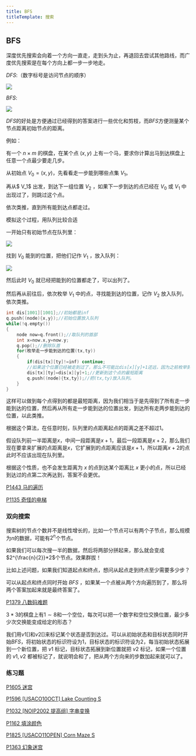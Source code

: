```yaml
---
title: BFS
titleTemplate: 搜索
---
```


## BFS

深度优先搜索会向着一个方向一直走，走到头为止，再退回去尝试其他路线，而广度优先搜索是在每个方向上都一步一步地走。

$DFS$:（数字标号是访问节点的顺序）

![](https://s2.loli.net/2023/07/04/xFudvyIeMpirVfL.png)

$BFS$:

![](https://s2.loli.net/2023/07/04/TdNyuOoKm36iSFa.png)

$DFS$的好处是方便通过已经得到的答案进行一些优化和剪枝，而$BFS$方便测量某个节点距离初始节点的距离。

例如：

有一个 $n \times m$ 的棋盘，在某个点 $(x, y)$ 上有一个马，要求你计算出马到达棋盘上任意一个点最少要走几步。

从初始点 $V_0=(x,y)$，先看看走一步能到哪些点集 $V_1$。

再从$ V_1$ 出发，到达下一组位置 $V_2$ ，如果下一步到达的点已经在 $V_0$ 或 $V_1$ 中出现过了，则跳过这个点。

依次类推，直到所有能到达点都走过。 

模拟这个过程，用队列比较合适

一开始只有初始节点在队列里：

![](https://s2.loli.net/2023/10/18/GThjk7sqRtwfP3F.png)

找到 $V_0$ 能到的位置，把他们记作 $V_1$ ，放入队列：

![](https://s2.loli.net/2023/10/18/698mhd23LGoYext.png)

然后此时 $V_0$ 就已经把能到的位置都走了，可以出列了。

然后再从前往后，依次枚举 $V_1$ 中的点，寻找能到达的位置，记作 $V_2$ 放入队列，依次类推。

```cpp
int dis[1001][1001];//初始都是inf
q.push((node){x,y});//初始位置放入队列
while(!q.empty())
{
    node now=q.front();//取队列的首部
    int x=now.x,y=now.y;
    q.pop();//删除队首
    for(枚举走一步能到达的位置(tx,ty))
    {
        if(dis[tx][ty]!=inf) continue;
        //如果这个位置已经被走到过了，那么不可能比dis[x][y]+1还远，因为之前枚举到的点的dis不大于dis[x][y]
        dis[tx][ty]=dis[x][y]+1;//更新到这个点的最短距离
        q.push((node){tx,ty});//把(tx,ty)放入队列。
    }
}
```

这样可以做到每个点得到的都是最短距离，因为我们相当于是先得到了所有走一步能到达的位置，然后再从所有走一步能到达的位置出发，到达所有走两步能到达的位置，以此类推。

根据这个算法，在任意时刻，队列里的点距离起点的距离之差不超过$1$。

假设队列前一半距离是$x$，中间一段距离是$x+1$，最后一段距离是$x+2$，那么我们现在要拿来扩展的点距离是$x$，它扩展到的点距离应该是$x+1$，所以距离$x+2$的点此时不应该出现在队列里。

根据这个性质，也不会发生距离为 $x$ 的点到达某个距离比 $x$ 更小的点，所以已经到达过的点第二次再达到，答案不会更优。

[P1443 马的遍历  ](https://www.luogu.com.cn/problem/P1443)

[P1135 奇怪的电梯  ](https://www.luogu.com.cn/problem/P1135)

### 双向搜索

搜索树的节点个数并不是线性增长的，比如一个节点可以有两个子节点，那么规模为$n$的数据，可能有$2^n$个节点。

如果我们可以每次搜一半的数据，然后将两部分拼起来，那么就会变成$2^{\frac{n}{2}}*2$个节点。效果群拔！

比如上述问题，如果我们知道起点和终点，想问从起点走到终点至少需要多少步？

可以从起点和终点同时开始 $BFS$ ，如果某一个点被从两个方向遍历到了，那么将两个答案加起来就是最终答案了。

[P1379 八数码难题  ](https://www.luogu.com.cn/problem/P1379)

$3*3$的棋盘上有$1\sim 8$和一个空位，每次可以把一个数字和空位交换位置，最少多少次交换能变成给定的形态？

我们用$v1[]$和$v2[]$来标记某个状态是否到达过。可以从初始状态和目标状态同时开始$BFS$，将初始状态的标识符设为$1$，目标状态的标识符设为$2$，每当初始状态拓展到一个新位置，把 $v1$ 标记，目标状态拓展到新位置就把 $v2$ 标记，如果一个位置的 $v1,v2$ 都被标记了，就说明会和了，把从两个方向来的步数加起来就可以了。

### 练习题

[P1605 迷宫  ](https://www.luogu.com.cn/problem/P1605)

[P1596 [USACO10OCT] Lake Counting S  ](https://www.luogu.com.cn/problem/P1596)

[P1032 [NOIP2002 提高组] 字串变换  ](https://www.luogu.com.cn/problem/P1032)

[P1162 填涂颜色  ](https://www.luogu.com.cn/problem/P1162)

[P1825 [USACO11OPEN] Corn Maze S  ](https://www.luogu.com.cn/problem/P1825)

[P1363 幻象迷宫  ](https://www.luogu.com.cn/problem/P1363)



